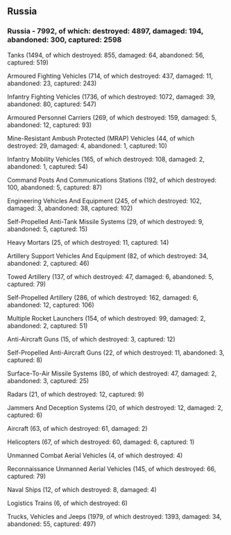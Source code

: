 
 
 ## Russia
 
 ### Russia - 7992, of which: destroyed: 4897, damaged: 194, abandoned: 300, captured: 2598

 

 

 Tanks (1494, of which destroyed: 855, damaged: 64, abandoned: 56, captured: 519)

 Armoured Fighting Vehicles (714, of which destroyed: 437, damaged: 11, abandoned: 23, captured: 243)

 Infantry Fighting Vehicles (1736, of which destroyed: 1072, damaged: 39, abandoned: 80, captured: 547)

 Armoured Personnel Carriers (269, of which destroyed: 159, damaged: 5, abandoned: 12, captured: 93)

 Mine-Resistant Ambush Protected (MRAP) Vehicles (44, of which destroyed: 29, damaged: 4, abandoned: 1, captured: 10)

 Infantry Mobility Vehicles (165, of which destroyed: 108, damaged: 2, abandoned: 1, captured: 54)

 Command Posts And Communications Stations (192, of which destroyed: 100, abandoned: 5, captured: 87)

 Engineering Vehicles And Equipment (245, of which destroyed: 102, damaged: 3, abandoned: 38, captured: 102)

 Self-Propelled Anti-Tank Missile Systems (29, of which destroyed: 9, abandoned: 5, captured: 15)

 Heavy Mortars (25, of which destroyed: 11, captured: 14)

 Artillery Support Vehicles And Equipment (82, of which destroyed: 34, abandoned: 2, captured: 46)

 Towed Artillery (137, of which destroyed: 47, damaged: 6, abandoned: 5, captured: 79)

 Self-Propelled Artillery (286, of which destroyed: 162, damaged: 6, abandoned: 12, captured: 106)

 Multiple Rocket Launchers (154, of which destroyed: 99, damaged: 2, abandoned: 2, captured: 51)

 Anti-Aircraft Guns (15, of which destroyed: 3, captured: 12)

 Self-Propelled Anti-Aircraft Guns (22, of which destroyed: 11, abandoned: 3, captured: 8)

 Surface-To-Air Missile Systems (80, of which destroyed: 47, damaged: 2, abandoned: 3, captured: 25)

 Radars (21, of which destroyed: 12, captured: 9)

 Jammers And Deception Systems (20, of which destroyed: 12, damaged: 2, captured: 6)

 Aircraft (63, of which destroyed: 61, damaged: 2)

 Helicopters (67, of which destroyed: 60, damaged: 6, captured: 1)

 Unmanned Combat Aerial Vehicles (4, of which destroyed: 4)

 Reconnaissance Unmanned Aerial Vehicles (145, of which destroyed: 66, captured: 79)

 Naval Ships (12, of which destroyed: 8, damaged: 4)

 Logistics Trains (6, of which destroyed: 6)

 Trucks, Vehicles and Jeeps (1979, of which destroyed: 1393, damaged: 34, abandoned: 55, captured: 497)

